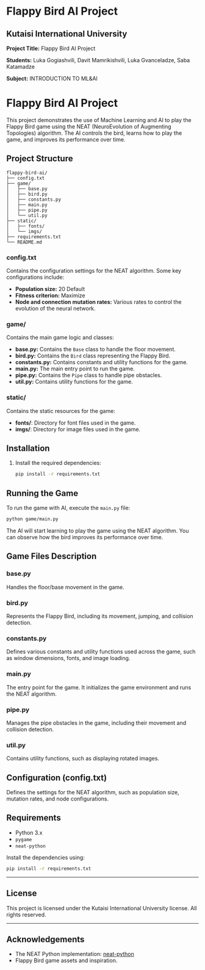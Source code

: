 # **Flappy Bird AI Project**

## Kutaisi International University

**Project Title:** Flappy Bird AI Project

**Students:** Luka Gogiashvili, Davit Mamrikishvili, Luka Gvanceladze, Saba Katamadze

**Subject:** INTRODUCTION TO ML&AI

# Flappy Bird AI Project

This project demonstrates the use of Machine Learning and AI to play the Flappy Bird game using the NEAT (NeuroEvolution of Augmenting Topologies) algorithm.
The AI controls the bird, learns how to play the game, and improves its performance over time.

## Project Structure

```
flappy-bird-ai/
├── config.txt
├── game/
│   ├── base.py
│   ├── bird.py
│   ├── constants.py
│   ├── main.py
│   ├── pipe.py
│   └── util.py
├── static/
│   ├── fonts/
│   └── imgs/
├── requirements.txt
└── README.md
```

### config.txt

Contains the configuration settings for the NEAT algorithm. Some key configurations include:

- **Population size:** 20 Default
- **Fitness criterion:** Maximize
- **Node and connection mutation rates:** Various rates to control the evolution of the neural network.

### game/

Contains the main game logic and classes:

- **base.py:** Contains the `Base` class to handle the floor movement.
- **bird.py:** Contains the `Bird` class representing the Flappy Bird.
- **constants.py:** Contains constants and utility functions for the game.
- **main.py:** The main entry point to run the game.
- **pipe.py:** Contains the `Pipe` class to handle pipe obstacles.
- **util.py:** Contains utility functions for the game.

### static/

Contains the static resources for the game:

- **fonts/**: Directory for font files used in the game.
- **imgs/**: Directory for image files used in the game.

## Installation

1. Install the required dependencies:
   ```bash
   pip install -r requirements.txt
   ```

## Running the Game

To run the game with AI, execute the `main.py` file:

```bash
python game/main.py
```

The AI will start learning to play the game using the NEAT algorithm. You can observe how the bird improves its performance over time.

## Game Files Description

### base.py

Handles the floor/base movement in the game.

### bird.py

Represents the Flappy Bird, including its movement, jumping, and collision detection.

### constants.py

Defines various constants and utility functions used across the game, such as window dimensions, fonts, and image loading.

### main.py

The entry point for the game. It initializes the game environment and runs the NEAT algorithm.

### pipe.py

Manages the pipe obstacles in the game, including their movement and collision detection.

### util.py

Contains utility functions, such as displaying rotated images.

## Configuration (config.txt)

Defines the settings for the NEAT algorithm, such as population size, mutation rates, and node configurations.

## Requirements

- Python 3.x
- `pygame`
- `neat-python`

Install the dependencies using:

```bash
pip install -r requirements.txt
```

---

## License

This project is licensed under the Kutaisi International University license. All rights reserved.

---

## Acknowledgements

- The NEAT Python implementation: [neat-python](https://neat-python.readthedocs.io/en/latest/)
- Flappy Bird game assets and inspiration.
